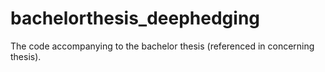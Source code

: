 # bachelorthesis_deephedging
The code accompanying to the bachelor thesis (referenced in concerning thesis).
